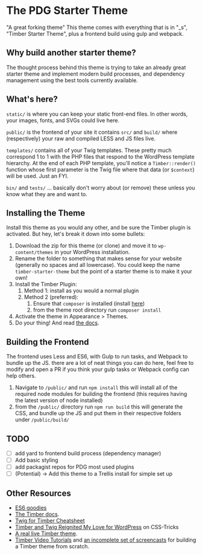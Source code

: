 # The PDG Starter Theme

"A great forking theme" This theme comes with everything that is in "_s", "Timber Starter Theme", plus a frontend build using gulp and webpack. 

## Why build another starter theme?
The thought process behind this theme is trying to take an already great starter theme and implement modern build processes, and dependency management using the best tools currently available.

## What's here?

`static/` is where you can keep your static front-end files. In other words, your images, fonts, and SVGs could live here.

`public/` is the frontend of your site it contains `src/` and `build/` where (respectively) your raw and compiled LESS and JS files live.

`templates/` contains all of your Twig templates. These pretty much correspond 1 to 1 with the PHP files that respond to the WordPress template hierarchy. At the end of each PHP template, you'll notice a `Timber::render()` function whose first parameter is the Twig file where that data (or `$context`) will be used. Just an FYI.

`bin/` and `tests/` ... basically don't worry about (or remove) these unless you know what they are and want to.

## Installing the Theme

Install this theme as you would any other, and be sure the Timber plugin is activated. But hey, let's break it down into some bullets:

1. Download the zip for this theme (or clone) and move it to `wp-content/themes` in your WordPress installation. 
2. Rename the folder to something that makes sense for your website (generally no spaces and all lowercase). You could keep the name `timber-starter-theme` but the point of a starter theme is to make it your own!
3. Install the Timber Plugin:
    1. Method 1: install as you would a normal plugin
    2. Method 2 (preferred): 
        1. Ensure that `composer` is installed (install [here](https://getcomposer.org/doc/00-intro.md#installation-linux-unix-osx))
        2. from the theme root directory run `composer install` 
2. Activate the theme in Appearance >  Themes.
3. Do your thing! And read [the docs](https://github.com/jarednova/timber/wiki).

## Building the Frontend

The frontend uses Less and ES6, with Gulp to run tasks, and Webpack to bundle up the JS.
there are a lot of neat things you can do here, feel free to modify and open a PR if you think your gulp tasks or Webpack config can help others.

1. Navigate to `/public/` and run `npm install` this will install all of the required node modules for building the frontend (this requires having the latest version of  node installed)
2. from the `/public/` directory  run `npm run build` this will generate the CSS, and bundle up the JS and put them in their respective folders under `/public/build/`

## TODO
- [ ] add yard to frontend build process (dependency manager)
- [ ] Add basic styling
- [ ] add packagist repos for PDG most used plugins
- [ ] (Potential) -> Add this theme to a Trellis install for simple set up

## Other Resources

* [ES6 goodies](https://ponyfoo.com/articles/es6)
* [The Timber docs](https://github.com/jarednova/timber/wiki).
* [Twig for Timber Cheatsheet](http://notlaura.com/the-twig-for-timber-cheatsheet/)
* [Timber and Twig Reignited My Love for WordPress](https://css-tricks.com/timber-and-twig-reignited-my-love-for-wordpress/) on CSS-Tricks
* [A real live Timber theme](https://github.com/laras126/yuling-theme).
* [Timber Video Tutorials](http://timber.github.io/timber/#video-tutorials) and [an incomplete set of screencasts](https://www.youtube.com/playlist?list=PLuIlodXmVQ6pkqWyR6mtQ5gQZ6BrnuFx-) for building a Timber theme from scratch.

